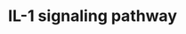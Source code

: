 ---
annotations:
- type: Pathway Ontology
  value: interleukin-1 signaling pathway
authors:
- A.Pandey
- MaintBot
- Christine Chichester
- Olivier.traets
- Eweitz
description: 'The interleukin 1 family of cytokines includes interleukin-1 alpha (IL1A),
  beta (IL1B) and the IL-1 receptor antagonist (IL1RN). These bind to the IL-1 receptor
  (IL1R1) as well as its decoy receptor, IL1R2. Upon binding to the ligands, interleukin-1
  alpha or beta, IL1R1 interacts with IL-1 receptor accessory protein (IL1RAP) to
  activate the MAPK/JNK signaling modules. The MAPK pathway leads to activation of
  NFkB complex. As both IL-1 and TNF alpha stimulate the MAPK signaling module and
  activate NFkB, they are synergistic and complement each other''s activity.  Source:
  NetPath http://www.netpath.org/pathways?path_id=NetPath_13'
last-edited: 2021-05-23
organisms:
- Mus musculus
redirect_from:
- /index.php/Pathway:WP37
- /instance/WP37
schema-jsonld:
- '@context': https://schema.org/
  '@id': https://wikipathways.github.io/pathways/WP37.html
  '@type': Dataset
  creator:
    '@type': Organization
    name: WikiPathways
  description: 'The interleukin 1 family of cytokines includes interleukin-1 alpha
    (IL1A), beta (IL1B) and the IL-1 receptor antagonist (IL1RN). These bind to the
    IL-1 receptor (IL1R1) as well as its decoy receptor, IL1R2. Upon binding to the
    ligands, interleukin-1 alpha or beta, IL1R1 interacts with IL-1 receptor accessory
    protein (IL1RAP) to activate the MAPK/JNK signaling modules. The MAPK pathway
    leads to activation of NFkB complex. As both IL-1 and TNF alpha stimulate the
    MAPK signaling module and activate NFkB, they are synergistic and complement each
    other''s activity.  Source: NetPath http://www.netpath.org/pathways?path_id=NetPath_13'
  keywords:
  - Il1rn
  - Gene Symbol
  - MAPK8
  - MAP3K7IP2
  - Il1b
  - MAP3K7
  - SQSTM1
  - MAPK1
  - NFKBIA
  - MAP3K7IP1
  - CASP1
  - PLCG1
  - PRKCZ
  - Irak1
  - PTPN11
  - CAPN1
  - Il1a
  - MAP2K1
  - IRAK3
  - TOLLIP
  - Traf6
  - Il1r1
  - IRAK4
  - Myd88
  - Irak2
  - IKBKAP
  - CHUK
  - Irak4
  - Il1r2
  - Sirpa
  - PELI1
  - MAPK3
  - CAPNS1
  - NFKBIB
  - AKT1
  - MAP3K14
  - RELA
  - NFKB1
  - Il1rap
  license: CC0
  name: IL-1 signaling pathway
seo: CreativeWork
title: IL-1 signaling pathway
wpid: WP37
---